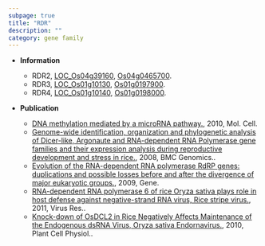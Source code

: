 ```yaml
---
subpage: true
title: "RDR"
description: ""
category: gene family
---
```


* **Information**  
    + RDR2, [LOC_Os04g39160](http://rice.plantbiology.msu.edu/cgi-bin/ORF_infopage.cgi?orf=LOC_Os04g39160), [Os04g0465700](http://rapdb.dna.affrc.go.jp/viewer/gbrowse_details/irgsp1?name=Os04g0465700).
    + RDR3, [LOC_Os01g10130](http://rice.plantbiology.msu.edu/cgi-bin/ORF_infopage.cgi?orf=LOC_Os01g10130), [Os01g0197900](http://rapdb.dna.affrc.go.jp/viewer/gbrowse_details/irgsp1?name=Os01g0197900).
    + RDR4, [LOC_Os01g10140](http://rice.plantbiology.msu.edu/cgi-bin/ORF_infopage.cgi?orf=LOC_Os01g10140), [Os01g0198000](http://rapdb.dna.affrc.go.jp/viewer/gbrowse_details/irgsp1?name=Os01g0198000).

* **Publication**  
    + [DNA methylation mediated by a microRNA pathway.](http://www.ncbi.nlm.nih.gov/pubmed?term=DNA+methylation+mediated+by+a+microRNA+pathway.%5BTitle%5D), 2010, Mol. Cell.
    + [Genome-wide identification, organization and phylogenetic analysis of Dicer-like, Argonaute and RNA-dependent RNA Polymerase gene families and their expression analysis during reproductive development and stress in rice.](http://www.ncbi.nlm.nih.gov/pubmed?term=Genome-wide+identification,+organization+and+phylogenetic+analysis+of+Dicer-like,+Argonaute+and+RNA-dependent+RNA+Polymerase+gene+families+and+their+expression+analysis+during+reproductive+development+and+stress+in+rice.%5BTitle%5D), 2008, BMC Genomics..
    + [Evolution of the RNA-dependent RNA polymerase RdRP genes: duplications and possible losses before and after the divergence of major eukaryotic groups.](http://www.ncbi.nlm.nih.gov/pubmed?term=Evolution+of+the+RNA-dependent+RNA+polymerase+RdRP+genes:+duplications+and+possible+losses+before+and+after+the+divergence+of+major+eukaryotic+groups.%5BTitle%5D), 2009, Gene.
    + [RNA-dependent RNA polymerase 6 of rice Oryza sativa plays role in host defense against negative-strand RNA virus, Rice stripe virus.](http://www.ncbi.nlm.nih.gov/pubmed?term=RNA-dependent+RNA+polymerase+6+of+rice+Oryza+sativa+plays+role+in+host+defense+against+negative-strand+RNA+virus,+Rice+stripe+virus.%5BTitle%5D), 2011, Virus Res..
    + [Knock-down of OsDCL2 in Rice Negatively Affects Maintenance of the Endogenous dsRNA Virus, Oryza sativa Endornavirus.](http://www.ncbi.nlm.nih.gov/pubmed?term=Knock-down+of+OsDCL2+in+Rice+Negatively+Affects+Maintenance+of+the+Endogenous+dsRNA+Virus,+Oryza+sativa+Endornavirus.%5BTitle%5D), 2010, Plant Cell Physiol..


